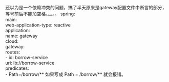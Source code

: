 还以为是一个依赖冲突的问题，搞了半天原来是gateway配置文件中断言的部分，等号前后不能加空格。。。。。
spring:  
  main:  
    web-application-type: reactive  
  application:  
    name: gateway  
  cloud:  
    gateway:  
      routes:  
        - id: borrow-service  
          uri: lb://borrow-service  
          predicates:  
            - Path=/borrow/**
如果写成 Path = /borrow/** 就会报错。
